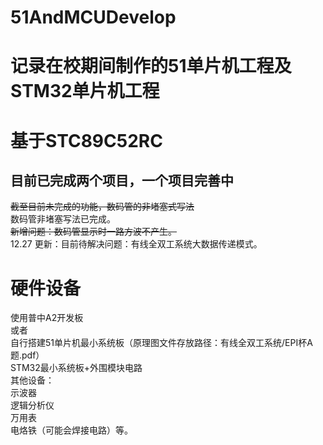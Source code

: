 # 51AndMCUDevelop
# 记录在校期间制作的51单片机工程及STM32单片机工程
# 基于STC89C52RC
## 目前已完成两个项目，一个项目完善中
~~截至目前未完成的功能，数码管的非堵塞式写法~~  
数码管非堵塞写法已完成。  
~~新增问题：数码管显示时一路方波不产生。~~  
12.27 更新：目前待解决问题：有线全双工系统大数据传递模式。  

# 硬件设备
使用普中A2开发板  
或者  
自行搭建51单片机最小系统板（原理图文件存放路径：有线全双工系统/EPI杯A题.pdf）  
STM32最小系统板+外围模块电路  
其他设备：  
示波器  
逻辑分析仪  
万用表  
电烙铁（可能会焊接电路）等。